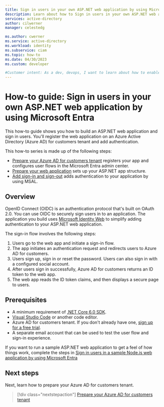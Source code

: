 ```yaml
---
title: Sign in users in your own ASP.NET web application by using Microsoft Entra - Overview
description: Learn about how to Sign in users in your own ASP.NET web application by using Microsoft Entra.
services: active-directory
author: cilwerner
manager: celestedg

ms.author: cwerner
ms.service: active-directory
ms.workload: identity
ms.subservice: ciam
ms.topic: how-to
ms.date: 04/30/2023
ms.custom: developer

#Customer intent: As a dev, devops, I want to learn about how to enable authentication in my own ASP.NET web app with Azure Active Directory (Azure AD) for customers tenant
---
```


# How-to guide: Sign in users in your own ASP.NET web application by using Microsoft Entra 

This how-to guide shows you how to build an ASP.NET web application and sign in users. You'll register the web application on an Azure Active Directory (Azure AD) for customers tenant and add authentication.

This how-to series is made up of the following steps:

- [Prepare your Azure AD for customers tenant](how-to-web-app-dotnet-sign-in-prepare-tenant.md) registers your app and configures user flows in the Microsoft Entra admin center.
- [Prepare your web application](how-to-web-app-dotnet-sign-in-prepare-app.md) sets up your ASP.NET app structure.
- [Add sign-in and sign-out](how-to-web-app-dotnet-sign-in-sign-out.md) adds authentication to your application by using MSAL.

## Overview

OpenID Connect (OIDC) is an authentication protocol that's built on OAuth 2.0. You can use OIDC to securely sign users in to an application. The application you build uses [Microsoft Identity Web](https://github.com/AzureAD/microsoft-identity-web) to simplify adding authentication to your ASP.NET web application.

The sign-in flow involves the following steps:

1. Users go to the web app and initiate a sign-in flow.
1. The app initiates an authentication request and redirects users to Azure AD for customers.
1. Users sign up, sign in or reset the password. Users can also sign in with a configured social account.
1. After users sign in successfully, Azure AD for customers returns an ID token to the web app.
1. The web app reads the ID token claims, and then displays a secure page to users.

## Prerequisites

- A minimum requirement of [.NET Core 6.0 SDK](https://dotnet.microsoft.com/download/dotnet).
- [Visual Studio Code](https://code.visualstudio.com/download) or another code editor.
- Azure AD for customers tenant. If you don't already have one, [sign up for a free trial](https://aka.ms/ciam-hub-free-trial). 
- A separate email account that can be used to test the user flow and sign-in experience.

If you want to run a sample ASP.NET web application to get a feel of how things work, complete the steps in [Sign in users in a sample Node.js web application by using Microsoft Entra](how-to-web-app-dotnet-sample-sign-in.md)

## Next steps

Next, learn how to prepare your Azure AD for customers tenant.

> [!div class="nextstepaction"]
> [Prepare your Azure AD for customers tenant](how-to-web-app-dotnet-sign-in-prepare-tenant.md)